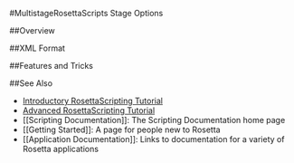 #MultistageRosettaScripts Stage Options

##Overview


##XML Format

##Features and Tricks

##See Also

* [Introductory RosettaScripting Tutorial](https://www.rosettacommons.org/demos/latest/tutorials/scripting_with_rosettascripts/scripting_with_rosettascripts)
* [Advanced RosettaScripting Tutorial](https://www.rosettacommons.org/demos/latest/tutorials/advanced_scripting_with_rosettascripts/advanced_scripting_with_rosettascripts)
* [[Scripting Documentation]]: The Scripting Documentation home page
* [[Getting Started]]: A page for people new to Rosetta
* [[Application Documentation]]: Links to documentation for a variety of Rosetta applications

<!-- SEO
scriptvars
-->